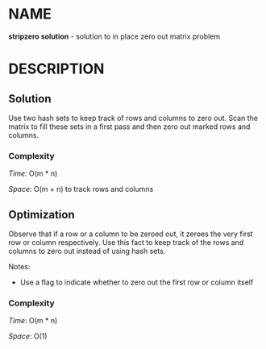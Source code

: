 # NAME

**stripzero solution** - solution to in place zero out matrix problem


# DESCRIPTION

## Solution

Use two hash sets to keep track of rows and columns to zero out. Scan the matrix
to fill these sets in a first pass and then zero out marked rows and columns.

### Complexity

*Time*: O(m * n)

*Space*: O(m + n) to track rows and columns

## Optimization

Observe that if a row or a column to be zeroed out, it zeroes the very first row
or column respectively. Use this fact to keep track of the rows and columns to
zero out instead of using hash sets.

Notes:

  * Use a flag to indicate whether to zero out the first row or column itself

### Complexity

*Time*: O(m * n)

*Space*: O(1)
